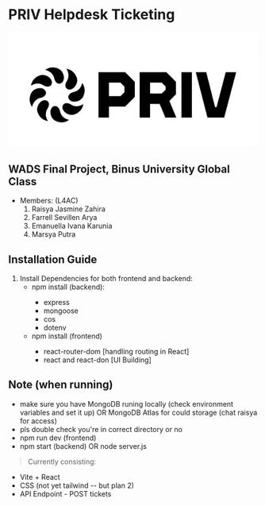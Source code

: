 # PRIV Helpdesk Ticketing
![Logo](assetsORimages/PRIVLogo.jpg)
## WADS Final Project, Binus University Global Class
- Members: (L4AC)
  1)  Raisya Jasmine Zahira
  2)  Farrell Sevillen Arya
  3)  Emanuella Ivana Karunia
  4)  Marsya Putra 

 ## Installation Guide 
 1) Install Dependencies for both frontend and backend:
    - npm install (backend):
      >
        - express
        - mongoose
        - cos
        - dotenv
    - npm install (frontend)
      >
        - react-router-dom [handling routing in React]
        - react and react-don [UI Building]

  ## Note (when running)  
  - make sure you have MongoDB runing locally (check environment variables and set it up)
      OR MongoDB Atlas for could storage (chat raisya for access)
  - pls double check you're in correct directory or no
  - npm run dev (frontend)
  - npm start (backend) OR node server.js
    
  > Currently consisting:
- Vite + React
- CSS (not yet tailwind -- but plan 2)
- API Endpoint - POST tickets
  
